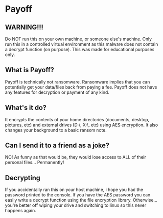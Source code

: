 # Payoff
## WARNING!!!
Do NOT run this on your own machine, or someone else's machine. Only run this in a controlled virtual environment as this malware does not contain a decrypt function (on purpose). This was made for educational purposes only. 
## What is Payoff?
Payoff is technically not ransomware. Ransomware implies that you can potentially get your data/files back from paying a fee. Payoff does not have any features for decryption or payment of any kind. 
## What's it do? 
It encrypts the contents of your home directories (documents, desktop, pictures, etc) and external drives (D:\\, X:\\, etc) using AES encryption. It also changes your background to a basic ransom note.
## Can I send it to a friend as a joke?
NO! As funny as that would be, they would lose access to ALL of their personal files... Permanently!
## Decrypting
If you accidentally ran this on your host machine, i hope you had the password printed to the console. If you have the AES password you can easily write a decrypt function using the file encryption library. Otherwise... you're better off wiping your drive and switching to linux so this never happens again. 
